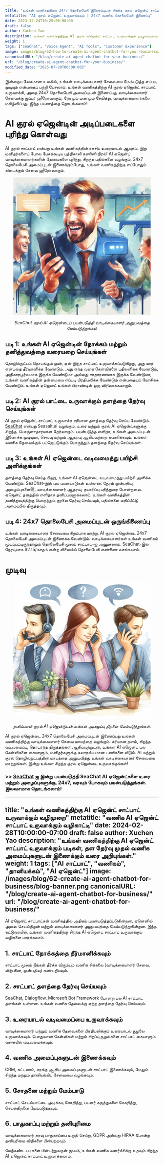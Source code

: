 ```yaml
---
title: "உங்கள் வணிகத்திற்கு 24/7 தொலைபேசி இணைப்புடன் சிறந்த குரல் ஏஜென்ட் சாட்பாட் உருவாக்குவது எப்படி"
metatitle: "AI குரல் ஏஜென்ட் உருவாக்கவும் | 24/7 வணிக தொலைபேசி இணைப்பு"
date: 2023-12-24T10:25:00-08:00
draft: false
author: Xuchen Yao
description: உங்கள் வணிகத்திற்கு AI குரல் ஏஜென்ட் சாட்பாட் உருவாக்கும் முழுமையான வழிகாட்டி, 24x7 தொலைபேசி அமைப்புடன் இணைத்து சிறந்த வாடிக்கையாளர் சேவையை வழங்குங்கள்.
weight: 1
tags: ["SeaChat", "Voice Agent", "AI Tools", "Customer Experience"]
image: images/blog/62-how-to-create-ai-agent-chatbot-for-your-business/62-how-to-create-ai-agent-chatbot-for-your-business.png
canonicalURL: "/blog/create-ai-agent-chatbot-for-your-business/"
url: "/blog/create-ai-agent-chatbot-for-your-business/"
modified_date: "2025-07-29T00:00:00Z"
---
```


இன்றைய வேகமான உலகில், உங்கள் வாடிக்கையாளர் சேவையை மேம்படுத்த எப்படி முடியும் என்பதைப் பற்றி பேசலாம். உங்கள் வணிகத்திற்கு AI குரல் ஏஜென்ட் சாட்பாட் உருவாக்கி, அதை 24x7 தொலைபேசி அமைப்புடன் இணைப்பது வாடிக்கையாளர் சேவைக்கு சூப்பர் ஹீரோவாகும், நேரமும் பணமும் சேமித்து, வாடிக்கையாளர்களை மகிழ்விப்பது. இந்த பயணத்தை தொடங்கலாம்!

# AI குரல் ஏஜென்டின் அடிப்படைகளை புரிந்து கொள்வது

AI குரல் சாட்பாட் என்பது உங்கள் வணிகத்தின் ரகசிய உரையாடல் ஆயுதம். இது மனிதர்களைப் போல பேசக்கூடிய புத்திசாலி கணினி நிரல்! AI ஏஜென்ட் வாடிக்கையாளர்களின் தேவைகளை புரிந்து, சிறந்த பதில்களை வழங்கும். 24x7 தொலைபேசி அமைப்புடன் இணைக்கும்போது, உங்கள் வணிகத்திற்கு எப்போதும் கிடைக்கும் சேவை ஹீரோவாகும்.

<center>
<img height="450px" src="/images/blog/50x-all-seachat-agents/stay-connected-using-seachat-agents.jpeg" alt="SeaChat குரல் AI ஏஜென்டைப் பயன்படுத்தி வாடிக்கையாளர் அனுபவத்தை மேம்படுத்துங்கள்"/>

*SeaChat குரல் AI ஏஜென்டைப் பயன்படுத்தி வாடிக்கையாளர் அனுபவத்தை மேம்படுத்துங்கள்*
</center>

## படி 1: உங்கள் AI ஏஜென்டின் நோக்கம் மற்றும் தனித்துவத்தை வரையறை செய்யுங்கள்

தொழில்நுட்பம் தொடங்கும் முன், ஏன் இந்த சாட்பாட் உருவாக்கப்படுகிறது, அது யார் என்பதை தீர்மானிக்க வேண்டும். அது எந்த வகை கேள்விகளை பதிலளிக்க வேண்டும், அதிகாரபூர்வமாக இருக்க வேண்டுமா அல்லது சாதாரணமாக இருக்க வேண்டுமா, உங்கள் வணிகத்தின் தன்மையை எப்படி பிரதிபலிக்க வேண்டும் என்பதையும் யோசிக்க வேண்டும். உங்கள் ஏஜென்ட் உங்கள் பிராண்டின் ஒரு விரிவாக்கமாகும்.

## படி 2: AI குரல் பாட்டை உருவாக்கும் தளத்தை தேர்வு செய்யுங்கள்

AI குரல் ஏஜென்ட் சாட்பாட் உருவாக்க சரியான தளத்தை தேர்வு செய்ய வேண்டும். [SeaChat](https://chat.seasalt.ai/?utm_source=blog) என்பது Seasalt.ai வழங்கும், உரை மற்றும் குரல் AI ஏஜென்ட்களுக்கு சிறந்த, பொருளாதாரமான தேர்வாகும். பயன்படுத்த எளிதா, உங்கள் அமைப்புடன் இணைக்க முடியுமா, செலவு மற்றும் ஆதரவு ஆகியவற்றை கவனிக்கவும். உங்கள் வணிக தேவைக்கும் பட்ஜெட்டுக்கும் பொருந்தும் தளத்தை தேர்வு செய்யுங்கள்.

## படி 3: உங்கள் AI ஏஜென்டை வடிவமைத்து பயிற்சி அளிக்குங்கள்

தளத்தை தேர்வு செய்த பிறகு, உங்கள் AI ஏஜென்டை வடிவமைத்து பயிற்சி அளிக்க வேண்டும். SeaChat-இல் பல பயன்பாடுகள் உள்ளன: நேரம் முன்பதிவு, அழைப்புகளை筛, வாடிக்கையாளர் ஆதரவு, தயாரிப்பு பரிந்துரை போன்றவை. ஏஜென்ட் தளத்தில் எளிதாக தனிப்பயனாக்கலாம். உங்கள் வணிகத்தின் தனித்துவத்திற்கு பொருந்தும் குரலை தேர்வு செய்யவும், பதில்களை மதிப்பீட்டு அமைப்பில் திருத்தவும்.

## படி 4: 24x7 தொலைபேசி அமைப்புடன் ஒருங்கிணைப்பு

உங்கள் வாடிக்கையாளர் சேவையை சிறப்பாக மாற்ற, AI குரல் ஏஜென்டை 24x7 தொலைபேசி அமைப்புடன் இணைக்க வேண்டும். வாடிக்கையாளர்கள் உங்கள் வணிகம் மூடப்பட்டிருந்தாலும் தொலைபேசி மூலம் சாட்பாட்-ஐ அணுகலாம். SeaChat-இல் நேரடியாக $2.15/மாதம் என்ற விலையில் தொலைபேசி எண்ணை வாங்கலாம்.

# முடிவு

<center>
<img height="450px" src="/images/blog/50x-all-seachat-agents/transfer-to-and-from-ai-agent.jpeg" alt="தனிப்பயன் குரல் AI ஏஜென்டுடன் உங்கள் அழைப்பு திறனை மேம்படுத்துங்கள்."/>

*தனிப்பயன் குரல் AI ஏஜென்டுடன் உங்கள் அழைப்பு திறனை மேம்படுத்துங்கள்.*
</center>

AI குரல் ஏஜென்டை 24x7 தொலைபேசி அமைப்புடன் இணைப்பது உங்கள் வணிகத்திற்கு வாடிக்கையாளர் சேவை மாயத்தை வழங்கும். சரியான தளம், சிறந்த வடிவமைப்பு, தொடர்ந்த திருத்தங்கள் ஆகியவற்றுடன், உங்கள் AI ஏஜென்ட் பல கேள்விகளை கையாளும், மனிதர்களுக்கு சுவாரஸ்யமான பணிகளை விடும். AI மற்றும் குரல் தொழில்நுட்பத்தின் மாயத்தை அனுபவித்து உங்கள் வாடிக்கையாளர் சேவையை மாற்றுங்கள். இன்று உங்கள் சிறந்த குரல் ஏஜென்டை உருவாக்குங்கள்!

### >> [SeaChat](https://chat.seasalt.ai/?utm_source=blog) ஐ இன்று பயன்படுத்தி SeaChat AI ஏஜென்ட்களை உரை மற்றும் அழைப்புகளுக்கு, 24x7, வரவும் போகவும் பயன்படுத்துங்கள். இலவசமாக தொடங்கலாம்!
---
title: "உங்கள் வணிகத்திற்கு AI ஏஜென்ட் சாட்பாட் உருவாக்கும் வழிமுறை"
metatitle: "வணிக AI ஏஜென்ட் சாட்பாட் உருவாக்கும் வழிகாட்டி"
date: 2024-02-28T10:00:00-07:00
draft: false
author: Xuchen Yao
description: "உங்கள் வணிகத்திற்கு AI ஏஜென்ட் சாட்பாட் உருவாக்கும் படிகள், தள தேர்வு முதல் வணிக அமைப்புகளுடன் இணைக்கும் வரை அறியுங்கள்."
weight: 1
tags: ["AI சாட்பாட்", "வணிகம்", "தானியக்கம்", "AI ஏஜென்ட்"]
image: /images/blog/62-create-ai-agent-chatbot-for-business/blog-banner.png
canonicalURL: "/blog/create-ai-agent-chatbot-for-business/"
url: "/blog/create-ai-agent-chatbot-for-business/"
---

AI ஏஜென்ட் சாட்பாட்கள் வணிகத்தில் அதிகம் பயன்படுத்தப்படுகின்றன, ஏனெனில் அவை செயல்திறன் மற்றும் வாடிக்கையாளர் அனுபவத்தை மேம்படுத்துகின்றன. இந்த கட்டுரையில், உங்கள் வணிகத்திற்கு சிறந்த AI ஏஜென்ட் சாட்பாட் உருவாக்கும் வழிகளை பார்க்கலாம்.

## 1. சாட்பாட் நோக்கத்தை தீர்மானிக்கவும்
சாட்பாட் மூலம் நீங்கள் தீர்க்க விரும்பும் வணிக சிக்கலை (வாடிக்கையாளர் சேவை, விற்பனை, முன்பதிவு) கண்டறியவும்.

## 2. சாட்பாட் தளத்தை தேர்வு செய்யவும்
SeaChat, Dialogflow, Microsoft Bot Framework போன்ற பல AI சாட்பாட் தளங்கள் உள்ளன. உங்கள் வணிக தேவைக்கு ஏற்ற தளத்தை தேர்வு செய்யவும்.

## 3. உரையாடல் வடிவமைப்பை உருவாக்கவும்
வாடிக்கையாளர் மற்றும் வணிக தேவைகளை பிரதிபலிக்கும் உரையாடல் சூழலை உருவாக்கவும். பொதுவான கேள்விகள் மற்றும் சிறப்பு சூழல்களை சாட்பாட் கையாளும் வகையில் வடிவமைக்கவும்.

## 4. வணிக அமைப்புகளுடன் இணைக்கவும்
CRM, கட்டணம், சரக்கு ஆகிய அமைப்புகளுடன் சாட்பாட் இணைக்கவும், மேலும் சிறந்த மற்றும் தானியங்கிய சேவையை வழங்கவும்.

## 5. சோதனை மற்றும் மேம்பாடு
சாட்பாட் செயல்பாட்டை அடிக்கடி சோதித்து, பயனர் கருத்துகளை சேகரித்து, செயல்திறனை மேம்படுத்தவும்.

## 6. பாதுகாப்பு மற்றும் தனியுரிமை
வாடிக்கையாளர் தரவு பாதுகாப்பை உறுதி செய்து, GDPR அல்லது HIPAA போன்ற தனியுரிமை விதிகளை பின்பற்றவும்.

மேற்கண்ட படிகளை பின்பற்றுவதன் மூலம், உங்கள் வணிக வளர்ச்சிக்கு உதவும் சிறந்த AI ஏஜென்ட் சாட்பாட் உருவாக்கலாம்.
